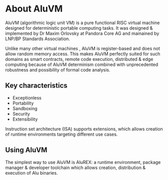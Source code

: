 # About AluVM

AluVM \(algorithmic logic unit VM\) is a pure functional RISC virtual machine designed for deterministic portable computing tasks. It was designed & implemented by Dr Maxim Orlovsky at Pandora Core AG and mainained by LNP/BP Standards Association. 

Unlike many other virtual machines , AluVM is register-based and does not allow random memory access. This makes AluVM perfectly suited for such domains as smart contracts, remote code execution, distributed & edge computing because of AluVM  determinism  combined with unprecedented robustness and possibility of formal code analysis.

## Key characteristics

* Exceptionless
* Portability
* Sandboxing
* Security
* Extensibility

Instruction set architecture \(ISA\) supports extensions, which allows creation of runtime environments targeting different use cases.

## Using AluVM

The simplest way to use AluVM is AluREX: a runtime environment, package manager & developer toolchain which allows creation, distribution & execution of Alu binaries.

